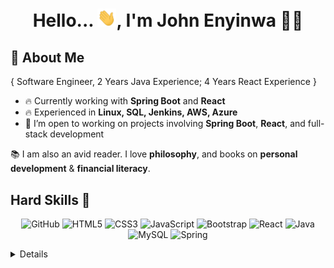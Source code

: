<h1 align="center">Hello... <img src="https://raw.githubusercontent.com/ABSphreak/ABSphreak/master/gifs/Hi.gif" width="30">, I'm John Enyinwa 🧑‍💻</h1> 

## 🚀 About Me
{ Software Engineer, 2 Years Java Experience; 4 Years React Experience  }

- 🔥 Currently working with **Spring Boot** and **React**
- 🔥 Experienced in **Linux, SQL, Jenkins, AWS, Azure**
- 👥 I’m open to working on projects involving **Spring Boot**, **React**, and full-stack development

📚 I am also an avid reader. I love **philosophy**, and books on **personal development** & **financial literacy**.

## **Hard Skills 🚀**
<p align="center">
<img src="https://img.shields.io/badge/GitHub-100000?style=for-the-badge&logo=github&logoColor=white" alt="GitHub"/>
<img src="https://img.shields.io/badge/HTML5-E34F26?style=for-the-badge&logo=HTML5&logoColor=white" alt="HTML5"/>
<img src="https://img.shields.io/badge/CSS3-1572B6?style=for-the-badge&logo=CSS3&logoColor=white" alt="CSS3"/> 
<img src="https://img.shields.io/badge/JavaScript-F7DF1E?style=for-the-badge&logo=JavaScript&logoColor=white" alt="JavaScript"/>
<img src="https://img.shields.io/badge/Bootstrap-7952B3?style=for-the-badge&logo=Bootstrap&logoColor=white" alt="Bootstrap"/>
<img src="https://img.shields.io/badge/React-20232A?style=for-the-badge&logo=react&logoColor=61DAFB" alt="React"/>
<img src="https://img.shields.io/badge/Java-ED8B00?style=for-the-badge&logo=openjdk&logoColor=white" alt="Java"/>
<img src="https://img.shields.io/badge/MySQL-00000F?style=for-the-badge&logo=mysql&logoColor=white" alt="MySQL"/>
<img src="https://img.shields.io/badge/Spring-6DB33F?style=for-the-badge&logo=spring&logoColor=white" alt="Spring"/>
</p>

<details>

<div>
<a href="https://github.com/jen-dotcom" align="left"><img src="https://github-readme-stats.vercel.app/api/top-langs/?username=jen-dotcom&langs_count=10&title_color=0891b2&text_color=ffffff&icon_color=0891b2&bg_color=1c1917&hide_border=true&locale=en&custom_title=Top%20%Languages" alt="Top Languages" /></a>
</div>
</details>
